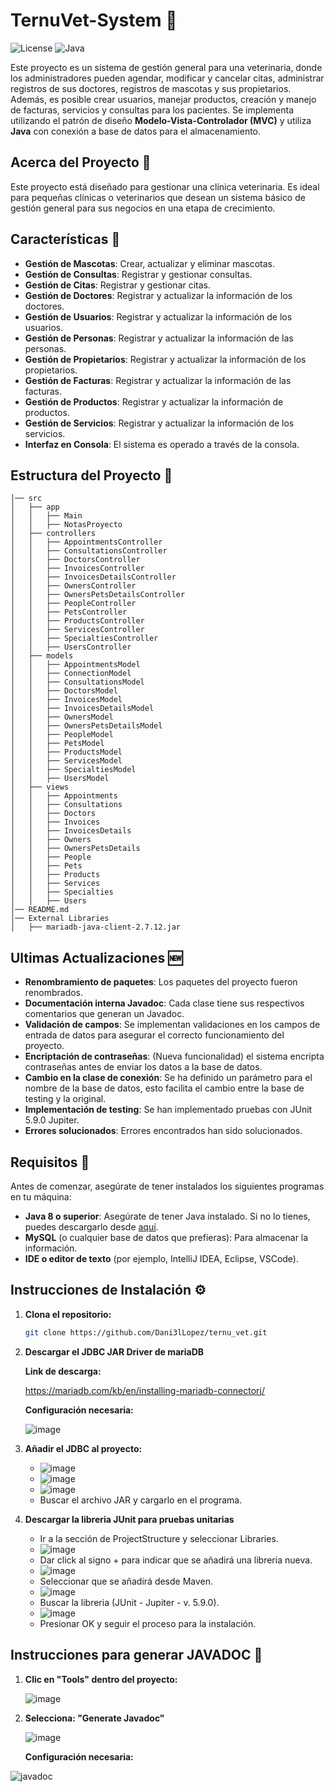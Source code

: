 # TernuVet-System 🐾

![License](https://img.shields.io/badge/License-MIT-blue.svg) ![Java](https://img.shields.io/badge/Java-8%2B-orange.svg)

Este proyecto es un sistema de gestión general para una veterinaria, donde los administradores pueden agendar, modificar y cancelar citas, administrar registros de sus doctores, registros de mascotas y sus propietarios. Además, es posible crear usuarios, manejar productos, creación y manejo de facturas, servicios y consultas para los pacientes. Se implementa utilizando el patrón de diseño **Modelo-Vista-Controlador (MVC)** y utiliza **Java** con conexión a base de datos para el almacenamiento.

## Acerca del Proyecto 🎯

Este proyecto está diseñado para gestionar una clínica veterinaria. Es ideal para pequeñas clínicas o veterinarios que desean un sistema básico de gestión general para sus negocios en una etapa de crecimiento.

## Características 🔧

- **Gestión de Mascotas**: Crear, actualizar y eliminar mascotas.
- **Gestión de Consultas**: Registrar y gestionar consultas.
- **Gestión de Citas**: Registrar y gestionar citas.
- **Gestión de Doctores**: Registrar y actualizar la información de los doctores.
- **Gestión de Usuarios**: Registrar y actualizar la información de los usuarios.
- **Gestión de Personas**: Registrar y actualizar la información de las personas.
- **Gestión de Propietarios**: Registrar y actualizar la información de los propietarios.
- **Gestión de Facturas**: Registrar y actualizar la información de las facturas.
- **Gestión de Productos**: Registrar y actualizar la información de productos.
- **Gestión de Servicios**: Registrar y actualizar la información de los servicios.
- **Interfaz en Consola**: El sistema es operado a través de la consola.

##  Estructura del Proyecto 📂

```plaintext
│── src
│   ├── app
│   │   ├── Main
│   │   ├── NotasProyecto
│   ├── controllers
│   │   ├── AppointmentsController
│   │   ├── ConsultationsController
│   │   ├── DoctorsController
│   │   ├── InvoicesController
│   │   ├── InvoicesDetailsController
│   │   ├── OwnersController
│   │   ├── OwnersPetsDetailsController
│   │   ├── PeopleController
│   │   ├── PetsController
│   │   ├── ProductsController
│   │   ├── ServicesController
│   │   ├── SpecialtiesController
│   │   ├── UsersController
│   ├── models
│   │   ├── AppointmentsModel
│   │   ├── ConnectionModel
│   │   ├── ConsultationsModel
│   │   ├── DoctorsModel
│   │   ├── InvoicesModel
│   │   ├── InvoicesDetailsModel
│   │   ├── OwnersModel
│   │   ├── OwnersPetsDetailsModel
│   │   ├── PeopleModel
│   │   ├── PetsModel
│   │   ├── ProductsModel
│   │   ├── ServicesModel
│   │   ├── SpecialtiesModel
│   │   ├── UsersModel
│   ├── views
│   │   ├── Appointments
│   │   ├── Consultations
│   │   ├── Doctors
│   │   ├── Invoices
│   │   ├── InvoicesDetails
│   │   ├── Owners
│   │   ├── OwnersPetsDetails
│   │   ├── People
│   │   ├── Pets
│   │   ├── Products
│   │   ├── Services
│   │   ├── Specialties
│   │   ├── Users
│── README.md
│── External Libraries
│   ├── mariadb-java-client-2.7.12.jar

```

## Ultimas Actualizaciones 🆕

- **Renombramiento de paquetes**: Los paquetes del proyecto fueron renombrados.
- **Documentación interna Javadoc**: Cada clase tiene sus respectivos comentarios que generan un Javadoc.
- **Validación de campos**: Se implementan validaciones en los campos de entrada de datos para asegurar el correcto funcionamiento del proyecto.
- **Encriptación de contraseñas**: (Nueva funcionalidad) el sistema encripta contraseñas antes de enviar los datos a la base de datos.
- **Cambio en la clase de conexión**: Se ha definido un parámetro para el nombre de la base de datos, esto facilita el cambio entre la base de testing y la original.
- **Implementación de testing**: Se han implementado pruebas con JUnit 5.9.0 Jupiter.
- **Errores solucionados**: Errores encontrados han sido solucionados.

## Requisitos 📌

Antes de comenzar, asegúrate de tener instalados los siguientes programas en tu máquina:

- **Java 8 o superior**: Asegúrate de tener Java instalado. Si no lo tienes, puedes descargarlo desde [aquí](https://www.oracle.com/java/technologies/javase-jdk8-downloads.html).
- **MySQL** (o cualquier base de datos que prefieras): Para almacenar la información.
- **IDE o editor de texto** (por ejemplo, IntelliJ IDEA, Eclipse, VSCode).

## Instrucciones de Instalación ⚙️

1. **Clona el repositorio:**

   ```bash
   git clone https://github.com/Dani3lLopez/ternu_vet.git

2. **Descargar el JDBC JAR Driver de mariaDB**

   **Link de descarga:**
   
   https://mariadb.com/kb/en/installing-mariadb-connectorj/

   **Configuración necesaria:**
   
   ![image](https://github.com/user-attachments/assets/279bd8ed-1461-4e97-b3fc-194e164f8500)

3. **Añadir el JDBC al proyecto:**

   - ![image](https://github.com/user-attachments/assets/a5270c2a-c6ec-4910-b506-219598c5cf3e)
   - ![image](https://github.com/user-attachments/assets/429f8a21-53c0-443c-9cd4-8002dc1b9f66)
   - ![image](https://github.com/user-attachments/assets/f9c681ad-674b-4414-9b37-12065de6f754)
   - Buscar el archivo JAR y cargarlo en el programa.

4. **Descargar la libreria JUnit para pruebas unitarias**
   - Ir a la sección de ProjectStructure y seleccionar Libraries.
   - ![image](https://github.com/user-attachments/assets/8e62e261-a38d-4c5a-82a8-c5d801f3ef40)
   - Dar click al signo + para indicar que se añadirá una libreria nueva.
   - ![image](https://github.com/user-attachments/assets/7ca3a1ff-ecf8-45a2-a3ca-9d3cf95b57e2)
   - Seleccionar que se añadirá desde Maven.
   - ![image](https://github.com/user-attachments/assets/7593177f-0c33-4223-a0e6-810edc9bafa6)
   - Buscar la libreria (JUnit - Jupiter - v. 5.9.0).
   - ![image](https://github.com/user-attachments/assets/4db1c83b-1fd6-4c23-b1eb-1c06e8293e37)
   - Presionar OK y seguir el proceso para la instalación.

## Instrucciones para generar JAVADOC 📄

1. **Clic en "Tools" dentro del proyecto:**

   ![image](https://github.com/user-attachments/assets/c9d7ea6a-0b99-403c-9c2e-32eb57dee7a0)


2. **Selecciona: "Generate Javadoc"**

   ![image](https://github.com/user-attachments/assets/81f9b065-5e4f-4027-a6ef-48c736e5fe16)


   **Configuración necesaria:**
   
  ![javadoc](https://github.com/user-attachments/assets/5870ae04-78b6-414c-88ac-9fd76d59ebb0)

